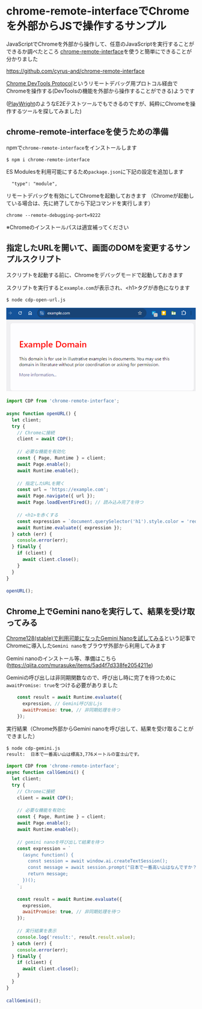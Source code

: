 # chrome-remote-interfaceでChromeを外部からJSで操作するサンプル

JavaScriptでChromeを外部から操作して、任意のJavaScriptを実行することができるか調べたところ
[chrome-remote-interface](https://github.com/cyrus-and/chrome-remote-interface)を使うと簡単にできることが分かりました

https://github.com/cyrus-and/chrome-remote-interface

[Chrome DevTools Protocol](https://chromedevtools.github.io/devtools-protocol/)というリモートデバッグ用プロトコル経由でChromeを操作する(DevToolsの機能を外部から操作することができる)ようです

([PlayWright](https://playwright.dev/)のようなE2Eテストツールでもできるのですが、純粋にChromeを操作するツールを探してみました)

## chrome-remote-interfaceを使うための準備

npmで`chrome-remote-interface`をインストールします
```
$ npm i chrome-remote-interface
```

ES Modulesを利用可能にするため`package.json`に下記の設定を追加します

```
  "type": "module",
```

リモートデバッグを有効にしてChromeを起動しておきます
（Chromeが起動している場合は、先に終了してから下記コマンドを実行します）

```
chrome --remote-debugging-port=9222
```
※Chromeのインストールパスは適宜補ってください

## 指定したURLを開いて、画面のDOMを変更するサンプルスクリプト

スクリプトを起動する前に、Chromeをデバッグモードで起動しておきます

スクリプトを実行すると`example.com`が表示され、&lt;h1&gt;タグが赤色になります
```
$ node cdp-open-url.js
```

![alt text](image.png)


```JavaScript:cdp-open-url.js
import CDP from 'chrome-remote-interface';

async function openURL() {
  let client;
  try {
    // Chromeに接続
    client = await CDP();

    // 必要な機能を有効化
    const { Page, Runtime } = client;
    await Page.enable();
    await Runtime.enable();

    // 指定したURLを開く
    const url = 'https://example.com';
    await Page.navigate({ url });
    await Page.loadEventFired(); // 読み込み完了を待つ

    // <h1>を赤くする
    const expression = `document.querySelector('h1').style.color = 'red'`;
    await Runtime.evaluate({ expression });
  } catch (err) {
    console.error(err);
  } finally {
    if (client) {
      await client.close();
    }
  }
}

openURL();
```


## Chrome上でGemini nanoを実行して、結果を受け取ってみる

[Chrome128(stable)で利用可能になったGemini Nanoを試してみる](https://qiita.com/murasuke/items/5ad4f7d338fe2054211e)という記事でChromeに導入した`Gemini nano`をブラウザ外部から利用してみます

Gemini nanoのインストール等、準備はこちら(https://qiita.com/murasuke/items/5ad4f7d338fe2054211e)

Geminiの呼び出しは非同期関数なので、呼び出し時に完了を待つために`awaitPromise: true`をつける必要がありました

```javascript
    const result = await Runtime.evaluate({
      expression, // Gemini呼び出しjs
      awaitPromise: true, // 非同期処理を待つ
    });

```

実行結果（Chrome外部からGemini nanoを呼び出して、結果を受け取ることができました）
```bash
$ node cdp-gemini.js
result:  日本で一番高い山は標高3,776メートルの富士山です。
```

```JavaScript:cdp-gemini.js
import CDP from 'chrome-remote-interface';
async function callGemini() {
  let client;
  try {
    // Chromeに接続
    client = await CDP();

    // 必要な機能を有効化
    const { Page, Runtime } = client;
    await Page.enable();
    await Runtime.enable();

    // gemini nanoを呼び出して結果を待つ
    const expression = `
      (async function() {
        const session = await window.ai.createTextSession();
        const message = await session.prompt("日本で一番高い山はなんですか？");
        return message;
      })();
    `;

    const result = await Runtime.evaluate({
      expression,
      awaitPromise: true, // 非同期処理を待つ
    });

    // 実行結果を表示
    console.log('result:', result.result.value);
  } catch (err) {
    console.error(err);
  } finally {
    if (client) {
      await client.close();
    }
  }
}

callGemini();

```
